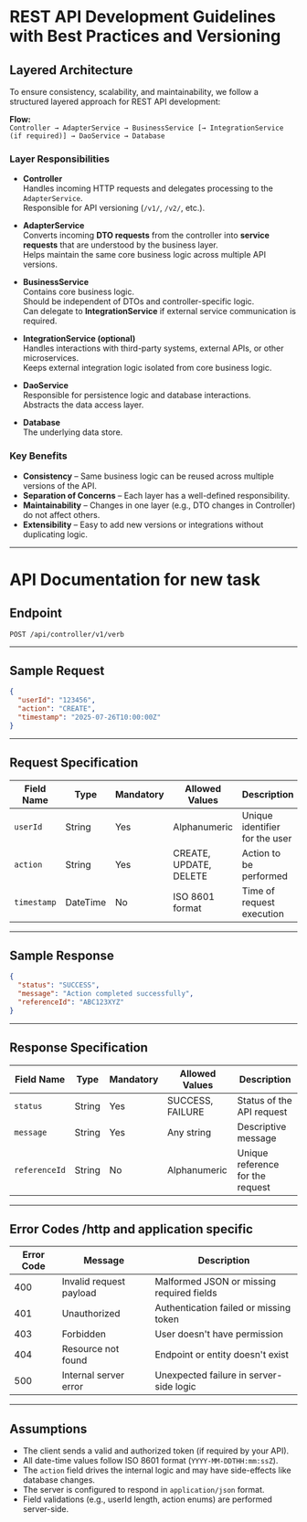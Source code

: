 
# REST API Development Guidelines with Best Practices and Versioning

## Layered Architecture

To ensure consistency, scalability, and maintainability, we follow a structured layered approach for REST API development:

**Flow:**  
`Controller → AdapterService → BusinessService [→ IntegrationService (if required)] → DaoService → Database`

### Layer Responsibilities

- **Controller**  
  Handles incoming HTTP requests and delegates processing to the `AdapterService`.  
  Responsible for API versioning (`/v1/`, `/v2/`, etc.).

- **AdapterService**  
  Converts incoming **DTO requests** from the controller into **service requests** that are understood by the business layer.  
  Helps maintain the same core business logic across multiple API versions.

- **BusinessService**  
  Contains core business logic.  
  Should be independent of DTOs and controller-specific logic.  
  Can delegate to **IntegrationService** if external service communication is required.

- **IntegrationService (optional)**  
  Handles interactions with third-party systems, external APIs, or other microservices.  
  Keeps external integration logic isolated from core business logic.

- **DaoService**  
  Responsible for persistence logic and database interactions.  
  Abstracts the data access layer.

- **Database**  
  The underlying data store.

### Key Benefits

- **Consistency** – Same business logic can be reused across multiple versions of the API.  
- **Separation of Concerns** – Each layer has a well-defined responsibility.  
- **Maintainability** – Changes in one layer (e.g., DTO changes in Controller) do not affect others.  
- **Extensibility** – Easy to add new versions or integrations without duplicating logic.  

---


# API Documentation for new task

## **Endpoint**

`POST /api/controller/v1/verb`

---

## **Sample Request**

```json
{
  "userId": "123456",
  "action": "CREATE",
  "timestamp": "2025-07-26T10:00:00Z"
}
```

---

## **Request Specification**

| Field Name  | Type     | Mandatory | Allowed Values         | Description                    |
| ----------- | -------- | --------- | ---------------------- | ------------------------------ |
| `userId`    | String   | Yes       | Alphanumeric           | Unique identifier for the user |
| `action`    | String   | Yes       | CREATE, UPDATE, DELETE | Action to be performed         |
| `timestamp` | DateTime | No        | ISO 8601 format        | Time of request execution      |

---

## **Sample Response**

```json
{
  "status": "SUCCESS",
  "message": "Action completed successfully",
  "referenceId": "ABC123XYZ"
}
```

---

## **Response Specification**

| Field Name    | Type   | Mandatory | Allowed Values   | Description                      |
| ------------- | ------ | --------- | ---------------- | -------------------------------- |
| `status`      | String | Yes       | SUCCESS, FAILURE | Status of the API request        |
| `message`     | String | Yes       | Any string       | Descriptive message              |
| `referenceId` | String | No        | Alphanumeric     | Unique reference for the request |

---

## **Error Codes** /http and application specific

| Error Code | Message                 | Description                               |
| ---------- | ----------------------- | ----------------------------------------- |
| 400        | Invalid request payload | Malformed JSON or missing required fields |
| 401        | Unauthorized            | Authentication failed or missing token    |
| 403        | Forbidden               | User doesn't have permission              |
| 404        | Resource not found      | Endpoint or entity doesn't exist          |
| 500        | Internal server error   | Unexpected failure in server-side logic   |

---

## **Assumptions**

* The client sends a valid and authorized token (if required by your API).
* All date-time values follow ISO 8601 format (`YYYY-MM-DDTHH:mm:ssZ`).
* The `action` field drives the internal logic and may have side-effects like database changes.
* The server is configured to respond in `application/json` format.
* Field validations (e.g., userId length, action enums) are performed server-side.


